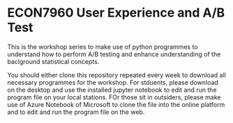 # ECON7960 User Experience and A/B Test 
This is the workshop series to make use of python programmes to understand how to perform A/B testing and enhance understanding of the baclground statistical concepts.

You should either clone this repository repeated every week to download all necessary programmes for the workshop. For stduents, please download on the desktop and use the installed jupyter notebook to edit and run the program file on your local stations. FOr those sit in outsiders, please make use of Azure Notebook of Microsoft to clone the file into the online platform and to edit and run the program file on the web.
